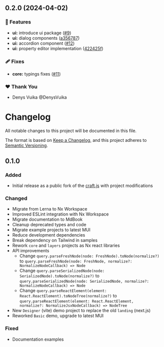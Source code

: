 ## 0.2.0 (2024-04-02)


### 🚀 Features

- **ui:** introduce ui package ([#9](https://github.com/webstencils/sdk/pull/9))
- **ui:** dialog components ([a356787](https://github.com/webstencils/sdk/commit/a356787))
- **ui:** accordion component ([#12](https://github.com/webstencils/sdk/pull/12))
- **ui:** property editor implementation ([422425f](https://github.com/webstencils/sdk/commit/422425f))

### 🩹 Fixes

- **core:** typings fixes ([#11](https://github.com/webstencils/sdk/pull/11))

### ❤️  Thank You

- Denys Vuika @DenysVuika

# Changelog

All notable changes to this project will be documented in this file.

The format is based on [Keep a Changelog](https://keepachangelog.com/en/1.1.0/),
and this project adheres to [Semantic Versioning](https://semver.org/spec/v2.0.0.html).

## 0.1.0

### Added

- Initial release as a public fork of the [craft.js](https://github.com/prevwong/craft.js) with project modifications

### Changed

- Migrate from Lerna to Nx Workspace
- Improved ESLint integration with Nx Workspace
- Migrate documentation to MdBook
- Cleanup deprecated types and code
- Migrate example projects to latest MUI
- Reduce development dependencies
- Break dependency on Tailwind in samples
- Rework `core` and `layers` projects as Nx react libraries
- API improvements
  - Change `query.parseFreshNode(node: FreshNode).toNode(normalize?)` to `query.parseFreshNode(node: FreshNode, normalize?: NormalizeNodeCallback) => Node`
  - Change `query.parseSerializedNode(node: SerializedNode).toNode(normalize?)` to `query.parseSerializedNode(node: SerializedNode, normalize?: NormalizeNodeCallback) => Node`
  - Change `query.parseReactElement(element: React.ReactElement).toNodeTree(normalize?)` to `query.parseReactElement(element: React.ReactElement, normalize?: NormalizeJsxNodeCallback) => NodeTree`
- New `Designer` (vite) demo project to replace the old `landing` (next.js)
- Reworked `Basic` demo, upgrade to latest MUI

### Fixed

- Documentation examples

